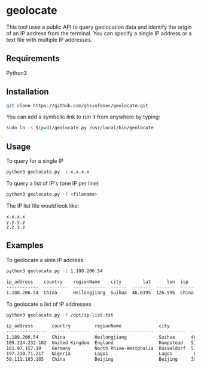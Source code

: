 # geolocate
This tool uses a public API to query geolocation data and identify the origin of an IP address from the terminal. You can specify a single IP address or a text file with multiple IP addresses.

## Requirements
Python3

## Installation
```bash
git clone https://github.com/ghsinfosec/geolocate.git
```

You can add a symbolic link to run it from anywhere by typing:

```bash
sudo ln -s $(pwd)/geolocate.py /usr/local/bin/geolocate
```


## Usage

To query for a single IP
```bash
python3 geolocate.py -i x.x.x.x
```

To query a list of IP's (one IP per line)
```bash
python3 geolocate.py -f <filename>
```

The IP list file would look like:
```
x.x.x.x
y.y.y.y
z.z.z.z
```

## Examples
To geolocate a sinle IP address:

```bash
python3 geolocate.py -i 1.188.206.54

ip_address    country    regionName    city        lat      lon  isp                                         org    as
------------  ---------  ------------  ------  -------  -------  ------------------------------------------  -----  -------------------------------------
1.188.206.54  China      Heilongjiang  Suihua  46.6395  126.995  China Unicom Heilongjiang Province Network         AS4837 CHINA UNICOM China169 Backbone
```

To geolocate a list of IP addresses
```bash
python3 geolocate.py -f /opt/ip-list.txt

ip_address       country         regionName              city            lat       lon  isp                                          org                                          as
---------------  --------------  ----------------------  ----------  -------  --------  -------------------------------------------  -------------------------------------------  ---------------------------------------------------
1.188.206.54     China           Heilongjiang            Suihua      46.6395  126.995   China Unicom Heilongjiang Province Network                                                AS4837 CHINA UNICOM China169 Backbone
109.224.232.102  United Kingdom  England                 Hampstead   51.5506   -0.1873  gradwell dot com Limited                     Gradwell Communications Limited              AS29676 Gradwell Communications Limited
161.97.157.19    Germany         North Rhine-Westphalia  Düsseldorf  51.1878    6.8607  Contabo GmbH                                 Contabo GmbH                                 AS51167 Contabo GmbH
197.210.71.217   Nigeria         Lagos                   Lagos        6.4474    3.3903  Reserved Enterprise-Internet-WAN                                                          AS29465 MTN NIGERIA Communication limited
59.111.103.165   China           Beijing                 Beijing     39.9042  116.407   Guangzhou NetEase Computer System Co., Ltd.  Hangzhou NetEase Leihuo Technology Co., Ltd  AS45062 Guangzhou NetEase Computer System Co., Ltd.

```
